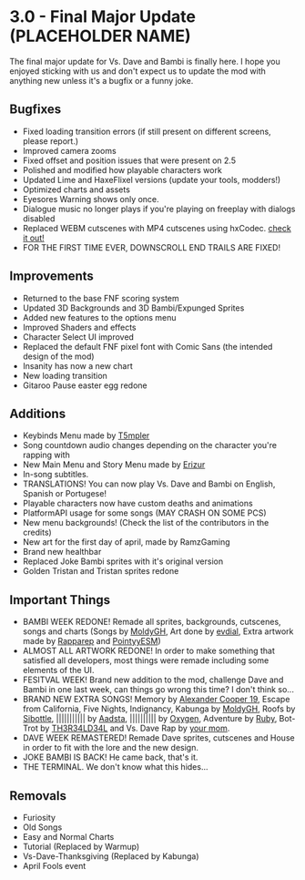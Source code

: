 # 3.0 - Final Major Update (PLACEHOLDER NAME)
The final major update for Vs. Dave and Bambi is finally here. I hope you enjoyed sticking with us and don't expect us to update the mod with anything new unless it's a bugfix or a funny joke.

## Bugfixes
- Fixed loading transition errors (if still present on different screens, please report.)
- Improved camera zooms
- Fixed offset and position issues that were present on 2.5
- Polished and modified how playable characters work
- Updated Lime and HaxeFlixel versions (update your tools, modders!)
- Optimized charts and assets
- Eyesores Warning shows only once.
- Dialogue music no longer plays if you're playing on freeplay with dialogs disabled
- Replaced WEBM cutscenes with MP4 cutscenes using hxCodec. [check it out!](https://github.com/polybiusproxy/hxCodec)
- FOR THE FIRST TIME EVER, DOWNSCROLL END TRAILS ARE FIXED!

## Improvements
- Returned to the base FNF scoring system
- Updated 3D Backgrounds and 3D Bambi/Expunged Sprites
- Added new features to the options menu
- Improved Shaders and effects
- Character Select UI improved
- Replaced the default FNF pixel font with Comic Sans (the intended design of the mod)
- Insanity has now a new chart
- New loading transition
- Gitaroo Pause easter egg redone

## Additions
- Keybinds Menu made by [T5mpler](https://github.com/T5mpler)
- Song countdown audio changes depending on the character you're rapping with
- New Main Menu and Story Menu made by [Erizur](https://github.com/Erizur)
- In-song subtitles.
- TRANSLATIONS! You can now play Vs. Dave and Bambi on English, Spanish or Portugese!
- Playable characters now have custom deaths and animations
- PlatformAPI usage for some songs (MAY CRASH ON SOME PCS)
- New menu backgrounds! (Check the list of the contributors in the credits)
- New art for the first day of april, made by RamzGaming
- Brand new healthbar
- Replaced Joke Bambi sprites with it's original version
- Golden Tristan and Tristan sprites redone

## Important Things
- BAMBI WEEK REDONE! Remade all sprites, backgrounds, cutscenes, songs and charts (Songs by [MoldyGH](https://www.youtube.com/c/MoldyGH), Art done by [evdial](https://twitter.com/evdial_epic), Extra artwork made by [Rapparep](https://twitter.com/rappareplol) and [PointyyESM](https://twitter.com/PointyyESM))
- ALMOST ALL ARTWORK REDONE! In order to make something that satisfied all developers, most things were remade including some elements of the UI.
- FESITVAL WEEK! Brand new addition to the mod, challenge Dave and Bambi in one last week, can things go wrong this time? I don't think so...
- BRAND NEW EXTRA SONGS! Memory by [Alexander Cooper 19](https://www.youtube.com/c/AlexanderCooper19), Escape from California, Five Nights, Indignancy, Kabunga by [MoldyGH](https://www.youtube.com/c/MoldyGH), Roofs by [Sibottle](https://twitter.com/sibottle), ||||||||||| by [Aadsta](https://www.youtube.com/c/AadstaPinwheel), |||||||||| by [Oxygen](https://twitter.com/OxygenBoi2000), Adventure by [Ruby](https://twitter.com/RubysArt_), Bot-Trot by [TH3R34LD34L](https://twitter.com/TH3_R34L_D34L) and Vs. Dave Rap by [your mom](https://www.youtube.com/watch?v=WjvP7LcQKf8).
- DAVE WEEK REMASTERED! Remade Dave sprites, cutscenes and House in order to fit with the lore and the new design.
- JOKE BAMBI IS BACK! He came back, that's it.
- THE TERMINAL. We don't know what this hides...

## Removals
- Furiosity
- Old Songs
- Easy and Normal Charts
- Tutorial (Replaced by Warmup)
- Vs-Dave-Thanksgiving (Replaced by Kabunga)
- April Fools event